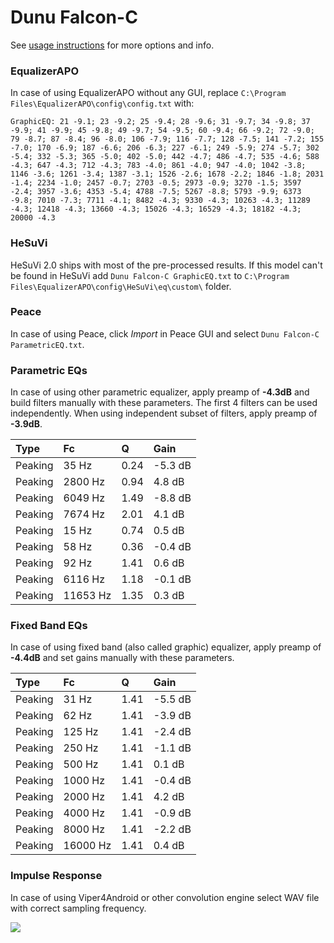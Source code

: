 # Dunu Falcon-C
See [usage instructions](https://github.com/jaakkopasanen/AutoEq#usage) for more options and info.

### EqualizerAPO
In case of using EqualizerAPO without any GUI, replace `C:\Program Files\EqualizerAPO\config\config.txt`
with:
```
GraphicEQ: 21 -9.1; 23 -9.2; 25 -9.4; 28 -9.6; 31 -9.7; 34 -9.8; 37 -9.9; 41 -9.9; 45 -9.8; 49 -9.7; 54 -9.5; 60 -9.4; 66 -9.2; 72 -9.0; 79 -8.7; 87 -8.4; 96 -8.0; 106 -7.9; 116 -7.7; 128 -7.5; 141 -7.2; 155 -7.0; 170 -6.9; 187 -6.6; 206 -6.3; 227 -6.1; 249 -5.9; 274 -5.7; 302 -5.4; 332 -5.3; 365 -5.0; 402 -5.0; 442 -4.7; 486 -4.7; 535 -4.6; 588 -4.3; 647 -4.3; 712 -4.3; 783 -4.0; 861 -4.0; 947 -4.0; 1042 -3.8; 1146 -3.6; 1261 -3.4; 1387 -3.1; 1526 -2.6; 1678 -2.2; 1846 -1.8; 2031 -1.4; 2234 -1.0; 2457 -0.7; 2703 -0.5; 2973 -0.9; 3270 -1.5; 3597 -2.4; 3957 -3.6; 4353 -5.4; 4788 -7.5; 5267 -8.8; 5793 -9.9; 6373 -9.8; 7010 -7.3; 7711 -4.1; 8482 -4.3; 9330 -4.3; 10263 -4.3; 11289 -4.3; 12418 -4.3; 13660 -4.3; 15026 -4.3; 16529 -4.3; 18182 -4.3; 20000 -4.3
```

### HeSuVi
HeSuVi 2.0 ships with most of the pre-processed results. If this model can't be found in HeSuVi add
`Dunu Falcon-C GraphicEQ.txt` to `C:\Program Files\EqualizerAPO\config\HeSuVi\eq\custom\` folder.

### Peace
In case of using Peace, click *Import* in Peace GUI and select `Dunu Falcon-C ParametricEQ.txt`.

### Parametric EQs
In case of using other parametric equalizer, apply preamp of **-4.3dB** and build filters manually
with these parameters. The first 4 filters can be used independently.
When using independent subset of filters, apply preamp of **-3.9dB**.

| Type    | Fc       |    Q | Gain    |
|:--------|:---------|:-----|:--------|
| Peaking | 35 Hz    | 0.24 | -5.3 dB |
| Peaking | 2800 Hz  | 0.94 | 4.8 dB  |
| Peaking | 6049 Hz  | 1.49 | -8.8 dB |
| Peaking | 7674 Hz  | 2.01 | 4.1 dB  |
| Peaking | 15 Hz    | 0.74 | 0.5 dB  |
| Peaking | 58 Hz    | 0.36 | -0.4 dB |
| Peaking | 92 Hz    | 1.41 | 0.6 dB  |
| Peaking | 6116 Hz  | 1.18 | -0.1 dB |
| Peaking | 11653 Hz | 1.35 | 0.3 dB  |

### Fixed Band EQs
In case of using fixed band (also called graphic) equalizer, apply preamp of **-4.4dB** and set
gains manually with these parameters.

| Type    | Fc       |    Q | Gain    |
|:--------|:---------|:-----|:--------|
| Peaking | 31 Hz    | 1.41 | -5.5 dB |
| Peaking | 62 Hz    | 1.41 | -3.9 dB |
| Peaking | 125 Hz   | 1.41 | -2.4 dB |
| Peaking | 250 Hz   | 1.41 | -1.1 dB |
| Peaking | 500 Hz   | 1.41 | 0.1 dB  |
| Peaking | 1000 Hz  | 1.41 | -0.4 dB |
| Peaking | 2000 Hz  | 1.41 | 4.2 dB  |
| Peaking | 4000 Hz  | 1.41 | -0.9 dB |
| Peaking | 8000 Hz  | 1.41 | -2.2 dB |
| Peaking | 16000 Hz | 1.41 | 0.4 dB  |

### Impulse Response
In case of using Viper4Android or other convolution engine select WAV file with correct sampling frequency.

![](https://raw.githubusercontent.com/jaakkopasanen/AutoEq/master/results/referenceaudioanalyzer/zero/Dunu%20Falcon-C/Dunu%20Falcon-C.png)